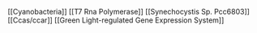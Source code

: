 [[Cyanobacteria]]
[[T7 Rna Polymerase]]
[[Synechocystis Sp. Pcc6803]]
[[Ccas/ccar]]
[[Green Light-regulated Gene Expression System]]
